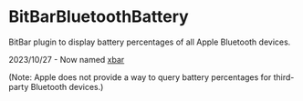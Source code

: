 # BitBarBluetoothBattery
BitBar plugin to display battery percentages of all Apple Bluetooth devices.

2023/10/27 - Now named [xbar](https://github.com/matryer/xbar/releases)

(Note: Apple does not provide a way to query battery percentages for third-party Bluetooth devices.)
